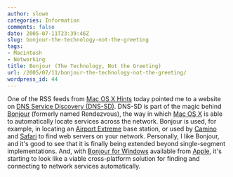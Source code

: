 ```yaml
---
author: slowe
categories: Information
comments: false
date: 2005-07-11T23:39:46Z
slug: bonjour-the-technology-not-the-greeting
tags:
- Macintosh
- Networking
title: Bonjour (The Technology, Not the Greeting)
url: /2005/07/11/bonjour-the-technology-not-the-greeting/
wordpress_id: 44
---
```


One of the RSS feeds from [Mac OS X Hints](http://www.macosxhints.com) today pointed me to a website on [DNS Service Discovery (DNS-SD)](http://www.dns-sd.org/). DNS-SD is part of the magic behind [Bonjour](http://www.apple.com/macosx/features/bonjour/) (formerly named Rendezvous), the way in which [Mac OS X](http://www.apple.com/macosx) is able to automatically locate services across the network. Bonjour is used, for example, in locating an [Airport Extreme](http://www.apple.com/airportextreme/) base station, or used by [Camino](http://www.caminobrowser.org) and [Safari](http://www.apple.com/macosx/features/safari/) to find web servers on your network. Personally, I like Bonjour, and it's good to see that it is finally being extended beyond single-segment implementations. And, with [Bonjour for Windows](http://a1408.g.akamai.net/7/1408/9955/20050505/akamai.info.apple.com/Bonjour/061-1768.20050505.BJWdw/BonjourSetup.exe) available from [Apple](http://www.apple.com), it's starting to look like a viable cross-platform solution for finding and connecting to network services automatically.
